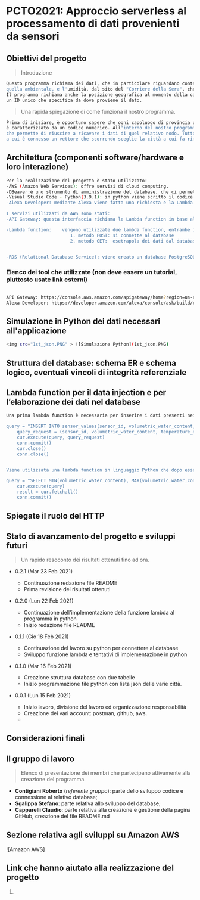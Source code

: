 # PCTO2021: Approccio serverless al processamento di dati provenienti da sensori 

## Obiettivi del progetto
> Introduzione

```sh
Questo programma richiama dei dati, che in particolare riguardano contenuto volumetrico dell'acqua, la temperatura del suolo,
quella ambientale, e l'umidità, dal sito del "Corriere della Sera", che li ha memorizzati e li classifica in base alla città.
Il programma richiama anche la posizione geografica al momento della cattura dei dati (latitudine e longitudine), insieme ad
un ID unico che specifica da dove proviene il dato.
```

> Una rapida spiegazione di come funziona il nostro programma.

```sh
Prima di iniziare, è opportuno sapere che ogni capoluogo di provincia presente nella lista del "Corriere della Sera" 
è caratterizzato da un codice numerico. All'interno del nostro programma python abbiamo realizzato una funzione "URL",
che permette di riuscire a ricavare i dati di quel relativo nodo. Tutto questo è possibile grazie alla funzione "node_code",
a cui è connesso un vettore che scorrendo sceglie la città a cui fa riferimento il codice.
```

## Architettura (componenti software/hardware e loro interazione)
```sh
Per la realizzazione del progetto è stato utilizzato:
-AWS (Amazon Web Services): offre servizi di cloud computing.
-DBeaver:è uno strumento di amministrazione del database, che ci permette di gestire il db creato da AWS
-Visual Studio Code - Python(3.9.1): in python viene scritto il codice che genera i dati dei nodi e invia il JSON all'API Gateway
-Alexa Developer: mediante Alexa viene fatta una richiesta e la Lambda restituisce il risultato

I servizi utilizzati da AWS sono stati:
-API Gateway: questa interfaccia richiama le Lambda function in base alle HTTP request.

-Lambda function:    vengono utilizzate due lambda function, entrambe in linguaggio python, ma con metodi diversi:
                        1. metodo POST: si connette al database
                        2. metodo GET:  esetrapola dei dati dal database e li restituisce in JSON


-RDS (Relational Database Service): viene creato un database PostgreSQL che, una volta configurato, viene gestito da DBeaver 

```


### Elenco dei tool che utilizzate (non deve essere un tutorial, piuttosto usate link esterni)
```sh

API Gateway: https://console.aws.amazon.com/apigateway/home?region=us-east-1#/apis/gcm2ijz2qa/resources/uil15qngw1
Alexa Developer: https://developer.amazon.com/alexa/console/ask/build/custom/amzn1.ask.skill.9a0eacce-aebe-4054-9a97-7aedf882dd66/development/it_IT/dashboard

```

## Simulazione in Python dei dati necessari all'applicazione
```sh
<img src="1st_json.PNG" > ![Simulazione Python](1st_json.PNG)
```
## Struttura del database: schema ER e schema logico, eventuali vincoli di integrità referenziale
## Lambda function per il data injection e per l’elaborazione dei dati nel database
```sh
Una prima lambda function è necessaria per inserire i dati presenti nei diversi nodi ed inserirli all'interno del database attraverso una query.

query = "INSERT INTO sensor_values(sensor_id, volumetric_water_content, temperature_enviroment, temperature_soil, percentage_humidity, acquisition_time) VALUES (%s, %s, %s, %s, %s, %s);"
    query_request = (sensor_id, volumetric_water_content, temperature_enviroment, temperature_soil, percentage_humidity, acquisition_time)
    cur.execute(query, query_request)
    conn.commit()
    cur.close()
    conn.close()


Viene utilizzata una lambda function in linguaggio Python che dopo essersi connessa al database fa una query dei dati e che ne estrae il minimo, il massimo e la media.

query = "SELECT MIN(volumetric_water_content), MAX(volumetric_water_content), AVG(volumetric_water_content) FROM sensor_values INNER JOIN sensor_data ON sensor_values.sensor_id = sensor_data.sensor_id WHERE sensor_data.field = "+ str(field) +" AND sensor_values.acquisition_time BETWEEN "+ str(minutes) +" AND " + str(time_now) +" ;"
    cur.execute(query)
    result = cur.fetchall()
    conn.commit()

```
## Spiegate il ruolo del HTTP 
## Stato di avanzamento del progetto e sviluppi futuri
> Un rapido resoconto dei risultati ottenuti fino ad ora.


* 0.2.1 (Mar 23 Feb 2021)
    * Continuazione redazione file README
    * Prima revisione dei risultati ottenuti
    
* 0.2.0 (Lun 22 Feb 2021)
    * Continuazione dell'implementazione della funzione lambda al programma in python
    * Inizio redazione file README
    
* 0.1.1 (Gio 18 Feb 2021)
    * Continuazione del lavoro su python per connettere al database
    * Sviluppo funzione lambda e tentativi di implementazione in python
    
* 0.1.0 (Mar 16 Feb 2021)
    * Creazione struttura database con due tabelle
    * Inizio programmazione file python con lista json delle varie città.
    
* 0.0.1 (Lun 15 Feb 2021)
    * Inizio lavoro, divisione del lavoro ed organizzazione responsabilità
    * Creazione dei vari account: postman, github, aws.
    * 
## Considerazioni finali

## Il gruppo di lavoro
> Elenco di presentazione dei membri che partecipano attivamente alla creazione del programma.


- **Contigiani Roberto** (_referente gruppo_): parte dello sviluppo codice e connessione al relativo database;
- **Sgalippa Stefano**: parte relativa allo sviluppo del database;
- **Capparelli Claudio**: parte relativa alla creazione e gestione della pagina GitHub, creazione del file README.md



## Sezione relativa agli sviluppi su Amazon AWS

![Amazon AWS]


## Link che hanno aiutato alla realizzazione del progetto

1. 
